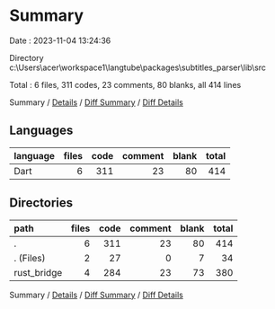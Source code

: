 # Summary

Date : 2023-11-04 13:24:36

Directory c:\\Users\\acer\\workspace1\\langtube\\packages\\subtitles_parser\\lib\\src

Total : 6 files,  311 codes, 23 comments, 80 blanks, all 414 lines

Summary / [Details](details.md) / [Diff Summary](diff.md) / [Diff Details](diff-details.md)

## Languages
| language | files | code | comment | blank | total |
| :--- | ---: | ---: | ---: | ---: | ---: |
| Dart | 6 | 311 | 23 | 80 | 414 |

## Directories
| path | files | code | comment | blank | total |
| :--- | ---: | ---: | ---: | ---: | ---: |
| . | 6 | 311 | 23 | 80 | 414 |
| . (Files) | 2 | 27 | 0 | 7 | 34 |
| rust_bridge | 4 | 284 | 23 | 73 | 380 |

Summary / [Details](details.md) / [Diff Summary](diff.md) / [Diff Details](diff-details.md)